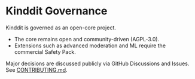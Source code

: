 # Kinddit Governance

Kinddit is governed as an open-core project.
- The core remains open and community-driven (AGPL-3.0).
- Extensions such as advanced moderation and ML require the commercial Safety Pack.

Major decisions are discussed publicly via GitHub Discussions and Issues. See [CONTRIBUTING.md](CONTRIBUTING.md).